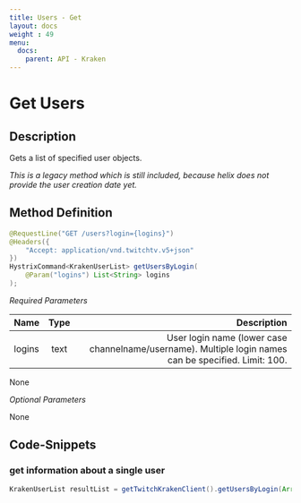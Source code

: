 ```yaml
---
title: Users - Get
layout: docs
weight : 49
menu: 
  docs:
    parent: API - Kraken
---
```


#  Get Users

## Description

Gets a list of specified user objects.

*This is a legacy method which is still included, because helix does not provide the user creation date yet.*

## Method Definition

```java
@RequestLine("GET /users?login={logins}")
@Headers({
	"Accept: application/vnd.twitchtv.v5+json"
})
HystrixCommand<KrakenUserList> getUsersByLogin(
	@Param("logins") List<String> logins	
);
```

*Required Parameters*

| Name          | Type      | Description  |
| ------------- |:---------:| -----------------:|
| logins | text | User login name (lower case channelname/username). Multiple login names can be specified. Limit: 100. |

None

*Optional Parameters*

None

## Code-Snippets

### get information about a single user

```java
KrakenUserList resultList = getTwitchKrakenClient().getUsersByLogin(Arrays.asList("twitch4j")).execute();
```
